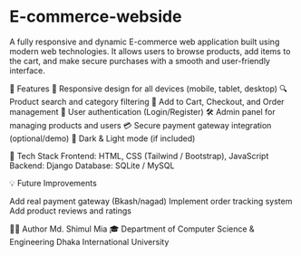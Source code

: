 # E-commerce-webside
A fully responsive and dynamic E-commerce web application built using modern web technologies. It allows users to browse products, add items to the cart, and make secure purchases with a smooth and user-friendly interface.

🚀 Features
🧭 Responsive design for all devices (mobile, tablet, desktop)
🔍 Product search and category filtering
🛒 Add to Cart, Checkout, and Order management
👤 User authentication (Login/Register)
🛠️ Admin panel for managing products and users
💳 Secure payment gateway integration (optional/demo)
🌙 Dark & Light mode (if included)

🧩 Tech Stack
Frontend: HTML, CSS (Tailwind / Bootstrap), JavaScript
Backend: Django 
Database: SQLite / MySQL 

💡 Future Improvements

Add real payment gateway (Bkash/nagad)
Implement order tracking system
Add product reviews and ratings

🧑‍💻 Author
Md. Shimul Mia
🎓 Department of Computer Science & Engineering
Dhaka International University
